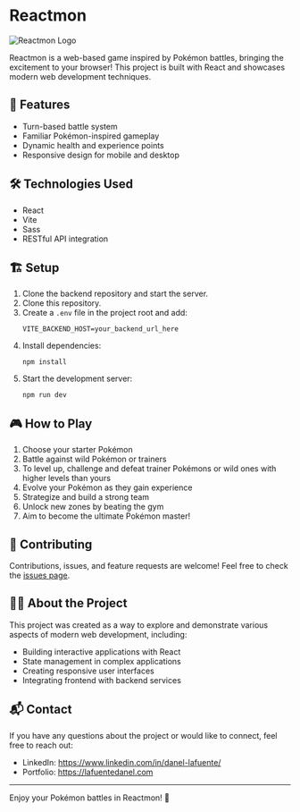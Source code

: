 # Reactmon

![Reactmon Logo](/api/placeholder/200/100)

Reactmon is a web-based game inspired by Pokémon battles, bringing the excitement to your browser! This project is built with React and showcases modern web development techniques.

## 🚀 Features

- Turn-based battle system
- Familiar Pokémon-inspired gameplay
- Dynamic health and experience points
- Responsive design for mobile and desktop

## 🛠️ Technologies Used

- React
- Vite
- Sass
- RESTful API integration

## 🏗️ Setup

1. Clone the backend repository and start the server.
2. Clone this repository.
3. Create a `.env` file in the project root and add:
   ```
   VITE_BACKEND_HOST=your_backend_url_here
   ```
4. Install dependencies:
   ```
   npm install
   ```
5. Start the development server:
   ```
   npm run dev
   ```

## 🎮 How to Play

1. Choose your starter Pokémon
2. Battle against wild Pokémon or trainers
3. To level up, challenge and defeat trainer Pokémons or wild ones with higher levels than yours
4. Evolve your Pokémon as they gain experience
5. Strategize and build a strong team
6. Unlock new zones by beating the gym
7. Aim to become the ultimate Pokémon master!

## 🤝 Contributing

Contributions, issues, and feature requests are welcome! Feel free to check the [issues page](https://github.com/LdMe/reactmon/issues).

## 👨‍💻 About the Project

This project was created as a way to explore and demonstrate various aspects of modern web development, including:

- Building interactive applications with React
- State management in complex applications
- Creating responsive user interfaces
- Integrating frontend with backend services

## 📬 Contact

If you have any questions about the project or would like to connect, feel free to reach out:

- LinkedIn: https://www.linkedin.com/in/danel-lafuente/
- Portfolio: https://lafuentedanel.com

---

Enjoy your Pokémon battles in Reactmon! 🎉